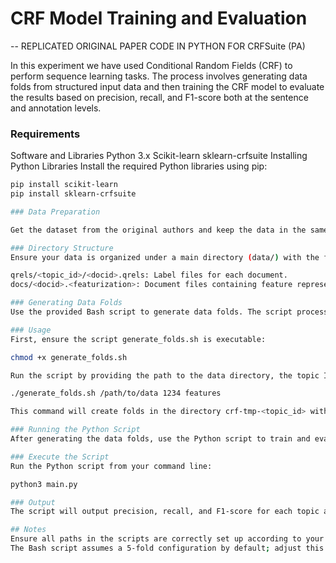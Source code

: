 # CRF Model Training and Evaluation

-- REPLICATED ORIGINAL PAPER CODE IN PYTHON FOR CRFSuite (PA)

In this experiment we have used Conditional Random Fields (CRF) to perform sequence learning tasks. The process involves generating data folds from structured input data and then training the CRF model to evaluate the results based on precision, recall, and F1-score both at the sentence and annotation levels.

### Requirements
Software and Libraries
Python 3.x
Scikit-learn
sklearn-crfsuite
Installing Python Libraries
Install the required Python libraries using pip:
```bash
pip install scikit-learn
pip install sklearn-crfsuite

### Data Preparation

Get the dataset from the original authors and keep the data in the same folder.

### Directory Structure
Ensure your data is organized under a main directory (data/) with the following subdirectories and files:

qrels/<topic_id>/<docid>.qrels: Label files for each document.
docs/<docid>.<featurization>: Document files containing feature representations.

### Generating Data Folds
Use the provided Bash script to generate data folds. The script processes input data into a format suitable for training with CRF.

### Usage
First, ensure the script generate_folds.sh is executable:

chmod +x generate_folds.sh

Run the script by providing the path to the data directory, the topic ID, and the featurization method:

./generate_folds.sh /path/to/data 1234 features

This command will create folds in the directory crf-tmp-<topic_id> within your main data directory.

### Running the Python Script
After generating the data folds, use the Python script to train and evaluate the CRF models. Ensure that you configure the BASE_DIR in the Python script to point to the location of your data folds.

### Execute the Script
Run the Python script from your command line:

python3 main.py

### Output
The script will output precision, recall, and F1-score for each topic at both sentence and span levels, printing the results directly to the console.

## Notes
Ensure all paths in the scripts are correctly set up according to your local environment.
The Bash script assumes a 5-fold configuration by default; adjust this as necessary for your dataset.
